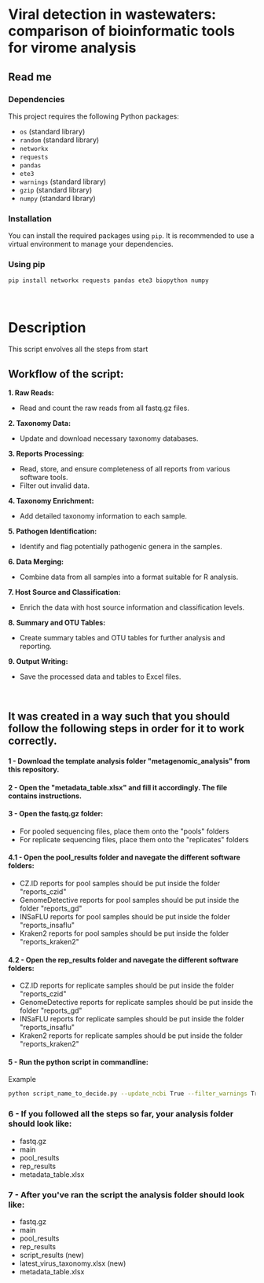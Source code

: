 # Viral detection in wastewaters: comparison of bioinformatic tools for virome analysis
## Read me

### Dependencies

This project requires the following Python packages:

- `os` (standard library)
- `random` (standard library)
- `networkx`
- `requests`
- `pandas`
- `ete3`
- `warnings` (standard library)
- `gzip` (standard library)
- `numpy` (standard library)


### Installation

You can install the required packages using `pip`. It is recommended to use a virtual environment to manage your dependencies.

### Using pip

```bash
pip install networkx requests pandas ete3 biopython numpy
```
<br />

# Description

This script envolves all the steps from start 





## Workflow of the script:
**1. Raw Reads:**<br />
- Read and count the raw reads from all fastq.gz files.

**2. Taxonomy Data:**<br />
- Update and download necessary taxonomy databases.

**3. Reports Processing:**<br />
- Read, store, and ensure completeness of all reports from various software tools.<br />
- Filter out invalid data.

**4. Taxonomy Enrichment:**<br />
- Add detailed taxonomy information to each sample.

**5. Pathogen Identification:**<br />
- Identify and flag potentially pathogenic genera in the samples.

**6. Data Merging:**<br />
- Combine data from all samples into a format suitable for R analysis.

**7. Host Source and Classification:**<br />
- Enrich the data with host source information and classification levels.

**8. Summary and OTU Tables:**<br />
- Create summary tables and OTU tables for further analysis and reporting.

**9. Output Writing:**<br />
- Save the processed data and tables to Excel files.
<br />

## It was created in a way such that you should follow the following steps in order for it to work correctly.

#### 1 - Download the template analysis folder "metagenomic_analysis" from this repository.

#### 2 - Open the "metadata_table.xlsx" and fill it accordingly. The file contains instructions.

#### 3 - Open the fastq.gz folder:
- For pooled sequencing files, place them onto the "pools" folders
- For replicate sequencing files, place them onto the "replicates" folders

#### 4.1 - Open the pool_results folder and navegate the different software folders:
- CZ.ID reports for pool samples should be put inside the folder "reports_czid"
- GenomeDetective reports for pool samples should be put inside the folder "reports_gd"
- INSaFLU reports for pool samples should be put inside the folder "reports_insaflu"
- Kraken2 reports for pool samples should be put inside the folder "reports_kraken2"

#### 4.2 - Open the rep_results folder and navegate the different software folders:
- CZ.ID reports for replicate samples should be put inside the folder "reports_czid"
- GenomeDetective reports for replicate samples should be put inside the folder "reports_gd"
- INSaFLU reports for replicate samples should be put inside the folder "reports_insaflu"
- Kraken2 reports for replicate samples should be put inside the folder "reports_kraken2"


#### 5 - Run the python script in commandline:
Example
```bash
python script_name_to_decide.py --update_ncbi True --filter_warnings True --tax_levels ['superkingdom', 'kingdom', 'phylum', 'class', 'order', 'family', 'genus', 'species'] --phage_hosts ['bacteria', 'archaea']
```

### 6 - If you followed all the steps so far, your analysis folder should look like:
- fastq.gz
- main
- pool_results
- rep_results
- metadata_table.xlsx

### 7 - After you've ran the script the analysis folder should look like:
- fastq.gz
- main
- pool_results
- rep_results
- script_results (new)
- latest_virus_taxonomy.xlsx (new)
- metadata_table.xlsx


